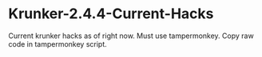 # Krunker-2.4.4-Current-Hacks
Current krunker hacks as of right now. Must use tampermonkey. Copy raw code in tampermonkey script.
